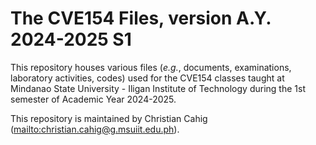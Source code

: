 # The CVE154 Files, version A.Y. 2024-2025 S1

This repository houses various files
(*e.g.*, documents, examinations, laboratory activities, codes)
used for the CVE154 classes taught
at Mindanao State University - Iligan Institute of Technology
during the 1st semester of Academic Year 2024-2025.

<!-- For reproducibility, use [./env.yml](`env.yml`) to set up a conda environment with Python 3.12.X. -->

<!-- The course syllabus is at [./syllabus/syllabus.pdf](`syllabus/syllabus.pdf`). -->

This repository is maintained by Christian Cahig
([mailto:christian.cahig@g.msuiit.edu.ph](christian.cahig@g.msuiit.edu.ph)).
